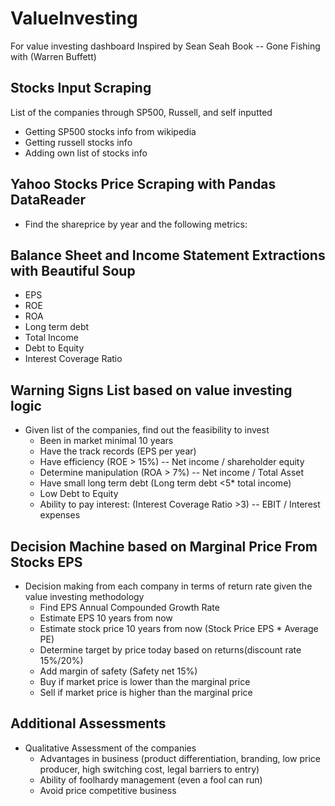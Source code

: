 # ValueInvesting
For value investing dashboard
Inspired by Sean Seah Book -- Gone Fishing with (Warren Buffett)


## Stocks Input Scraping
List of the companies through SP500, Russell, and self inputted
* Getting SP500 stocks info from wikipedia
* Getting russell stocks info
* Adding own list of stocks info


## Yahoo Stocks Price Scraping with Pandas DataReader
* Find the shareprice by year and the following metrics:

## Balance Sheet and Income Statement Extractions with Beautiful Soup
* EPS
* ROE
* ROA
* Long term debt
* Total Income
* Debt to Equity
* Interest Coverage Ratio

## Warning Signs List based on value investing logic
* Given list of the companies, find out the feasibility to invest
    * Been in market minimal 10 years
    * Have the track records (EPS per year)
    * Have efficiency (ROE > 15%) -- Net income / shareholder equity
    * Determine manipulation (ROA > 7%) -- Net income / Total Asset
    * Have small long term debt (Long term debt <5* total income)
    * Low Debt to Equity
    * Ability to pay interest: (Interest Coverage Ratio >3) -- EBIT / Interest expenses

## Decision Machine based on Marginal Price From Stocks EPS
* Decision making from each company in terms of return rate given the value investing methodology
    * Find EPS Annual Compounded Growth Rate
    * Estimate EPS 10 years from now
    * Estimate stock price 10 years from now (Stock Price EPS * Average PE)
    * Determine target by price today based on returns(discount rate 15%/20%)
    * Add margin of safety (Safety net 15%)
    * Buy if market price is lower than the marginal price
	* Sell if market price is higher than the marginal price

## Additional Assessments
* Qualitative Assessment of the companies
    * Advantages in business (product differentiation, branding, low price producer, high switching cost, legal barriers to entry)
    * Ability of foolhardy management (even a fool can run)
    * Avoid price competitive business
